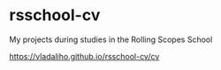# rsschool-cv
My projects during studies in the Rolling Scopes School 

https://vladaliho.github.io/rsschool-cv/cv